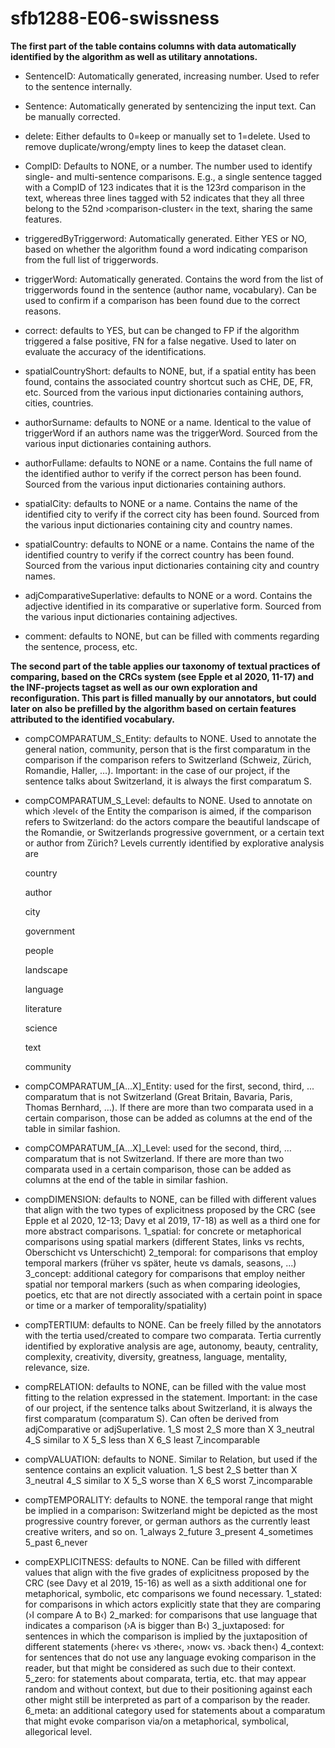 # sfb1288-E06-swissness

**The first part of the table contains columns with data automatically identified by the algorithm as well as utilitary annotations.**

- SentenceID: Automatically generated, increasing number. Used to refer to the sentence internally.

- Sentence: Automatically generated by sentencizing the input text. Can be manually corrected.

- delete: Either defaults to 0=keep or manually set to 1=delete. Used to remove duplicate/wrong/empty lines to keep the dataset clean.

- CompID: Defaults to NONE, or a number. The number used to identify single- and multi-sentence comparisons. E.g., a single sentence tagged with a CompID of 123 indicates that it is the 123rd comparison in the text, whereas three lines tagged with 52 indicates that they all three belong to the 52nd ›comparison-cluster‹ in the text, sharing the same features.

- triggeredByTriggerword: Automatically generated. Either YES or NO, based on whether the algorithm found a word indicating comparison from the full list of triggerwords.

- triggerWord: Automatically generated. Contains the word from the list of triggerwords found in the sentence (author name, vocabulary). Can be used to confirm if a comparison has been found due to the correct reasons.

- correct: defaults to YES, but can be changed to FP if the algorithm triggered a false positive, FN for a false negative. Used to later on evaluate the accuracy of the identifications.

- spatialCountryShort: defaults to NONE, but, if a spatial entity has been found, contains the associated country shortcut such as CHE, DE, FR, etc. Sourced from the various input dictionaries containing authors, cities, countries.

- authorSurname: defaults to NONE or a name. Identical to the value of triggerWord if an authors name was the triggerWord. Sourced from the various input dictionaries containing authors.

- authorFullame: defaults to NONE or a name. Contains the full name of the identified author to verify if the correct person has been found. Sourced from the various input dictionaries containing authors.

- spatialCity: defaults to NONE or a name. Contains the name of the identified city to verify if the correct city has been found. Sourced from the various input dictionaries containing city and country names.

- spatialCountry: defaults to NONE or a name. Contains the name of the identified country to verify if the correct country has been found. Sourced from the various input dictionaries containing city and country names.

- adjComparativeSuperlative: defaults to NONE or a word. Contains the adjective identified in its comparative or superlative form. Sourced from the various input dictionaries containing adjectives.

- comment: defaults to NONE, but can be filled with comments regarding the sentence, process, etc.


**The second part of the table applies our taxonomy of textual practices of comparing, based on the CRCs system (see Epple et al 2020, 11-17) and the INF-projects tagset as well as our own exploration and reconfiguration. This part is filled manually by our annotators, but could later on also be prefilled by the algorithm based on certain features attributed to the identified vocabulary.**

- compCOMPARATUM_S_Entity: defaults to NONE. Used to annotate the general nation, community, person that is the first comparatum in the comparison if the comparison refers to Switzerland (Schweiz, Zürich, Romandie, Haller, …). Important: in the case of our project, if the sentence talks about Switzerland, it is always the first comparatum S.

- compCOMPARATUM_S_Level: defaults to NONE. Used to annotate on which ›level‹ of the Entity the comparison is aimed, if the comparison refers to Switzerland: do the actors compare the beautiful landscape of the Romandie, or Switzerlands progressive government, or a certain text or author from Zürich? Levels currently identified by explorative analysis are

&nbsp;&nbsp;&nbsp;&nbsp;&nbsp;&nbsp;country

&nbsp;&nbsp;&nbsp;&nbsp;&nbsp;&nbsp;author

&nbsp;&nbsp;&nbsp;&nbsp;&nbsp;&nbsp;city

&nbsp;&nbsp;&nbsp;&nbsp;&nbsp;&nbsp;government

&nbsp;&nbsp;&nbsp;&nbsp;&nbsp;&nbsp;people

&nbsp;&nbsp;&nbsp;&nbsp;&nbsp;&nbsp;landscape

&nbsp;&nbsp;&nbsp;&nbsp;&nbsp;&nbsp;language

&nbsp;&nbsp;&nbsp;&nbsp;&nbsp;&nbsp;literature

&nbsp;&nbsp;&nbsp;&nbsp;&nbsp;&nbsp;science

&nbsp;&nbsp;&nbsp;&nbsp;&nbsp;&nbsp;text

&nbsp;&nbsp;&nbsp;&nbsp;&nbsp;&nbsp;community

- compCOMPARATUM_[A...X]_Entity: used for the first, second, third, ... comparatum that is not Switzerland (Great Britain, Bavaria, Paris, Thomas Bernhard, …). If there are more than two comparata used in a certain comparison, those can be added as columns at the end of the table in similar fashion.

- compCOMPARATUM_[A...X]_Level: used for the second, third, … comparatum that is not Switzerland. If there are more than two comparata used in a certain comparison, those can be added as columns at the end of the table in similar fashion.

- compDIMENSION: defaults to NONE, can be filled with different values that align with the two types of explicitness proposed by the CRC (see Epple et al 2020, 12-13; Davy et al 2019, 17-18) as well as a third one for more abstract comparisons.
1_spatial: for concrete or metaphorical comparisons using spatial markers (different States, links vs rechts, Oberschicht vs Unterschicht)
2_temporal: for comparisons that employ temporal markers (früher vs später, heute vs damals, seasons, ...)
3_concept: additional category for comparisons that employ neither spatial nor temporal markers (such as when comparing ideologies, poetics, etc that are not directly associated with a certain point in space or time or a marker of temporality/spatiality)
- compTERTIUM: defaults to NONE. Can be freely filled by the annotators with the tertia used/created to compare two comparata. Tertia currently identified by explorative analysis are
age,
autonomy,
beauty,
centrality,
complexity,
creativity,
diversity,
greatness,
language,
mentality,
relevance,
size.

- compRELATION: defaults to NONE, can be filled with the value most fitting to the relation expressed in the statement. Important: in the case of our project, if the sentence talks about Switzerland, it is always the first comparatum (comparatum S). Can often be derived from adjComparative or adjSuperlative.
1_S most
2_S more than X
3_neutral
4_S similar to X
5_S less than X
6_S least
7_incomparable

- compVALUATION: defaults to NONE. Similar to Relation, but used if the sentence contains an explicit valuation. 
1_S best
2_S better than X
3_neutral
4_S similar to X
5_S worse than X
6_S worst
7_incomparable

- compTEMPORALITY: defaults to NONE. the temporal range that might be implied in a comparison: Switzerland might be depicted as the most progressive country forever, or german authors as the currently least creative writers, and so on.
1_always
2_future
3_present
4_sometimes
5_past
6_never

- compEXPLICITNESS: defaults to NONE. Can be filled with different values that align with the five grades of explicitness proposed by the CRC (see Davy et al 2019, 15-16) as well as a sixth additional one for metaphorical, symbolic, etc comparisons we found necessary.
1_stated: for comparisons in which actors explicitly state that they are comparing (›I compare A to B‹)
2_marked: for comparisons that use language that indicates a comparison (›A is bigger than B‹)
3_juxtaposed: for sentences in which the comparison is implied by the juxtaposition of different statements (›here‹ vs ›there‹, ›now‹ vs. ›back then‹)
4_context: for sentences that do not use any language evoking comparison in the reader, but that might be considered as such due to their context.
5_zero: for statements about comparata, tertia, etc. that may appear random and without context, but due to their positioning against each other might still be interpreted as part of a comparison by the reader.
6_meta: an additional category used for statements about a comparatum that might evoke comparison via/on a metaphorical, symbolical, allegorical level.
